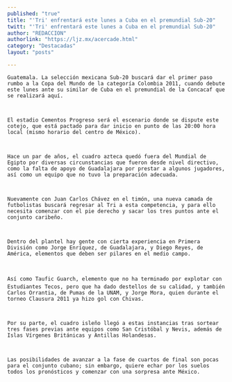 ```yaml
---
published: "true"
title: "'Tri' enfrentará este lunes a Cuba en el premundial Sub-20"
twitt: "'Tri' enfrentará este lunes a Cuba en el premundial Sub-20"
author: "REDACCION"
authorlink: "https://ljz.mx/acercade.html"
category: "Destacadas"
layout: "posts"

---
```



  
    Guatemala. La selección mexicana Sub-20 buscará dar el primer paso rumbo a la Copa del Mundo de la categoría Colombia 2011, cuando debute este lunes ante su similar de Cuba en el premundial de la Concacaf que se realizará aquí.
  
  
  
    El estadio Cementos Progreso será el escenario donde se dispute este cotejo, que está pactado para dar inicio en punto de las 20:00 hora local (mismo horario del centro de México).
  
  
  
    Hace un par de años, el cuadro azteca quedó fuera del Mundial de Egipto por diversas circunstancias que fueron desde nivel directivo, como la falta de apoyo de Guadalajara por prestar a algunos jugadores, así como un equipo que no tuvo la preparación adecuada.
  
  
  
    Nuevamente con Juan Carlos Chávez en el timón, una nueva camada de futbolistas buscará regresar al Tri a esta competencia, y para ello necesita comenzar con el pie derecho y sacar los tres puntos ante el conjunto caribeño.
  
  
  
    Dentro del plantel hay gente con cierta experiencia en Primera División como Jorge Enríquez, de Guadalajara, y Diego Reyes, de América, elementos que deben ser pilares en el medio campo.
  
  
  
    Así como Taufic Guarch, elemento que no ha terminado por explotar con Estudiantes Tecos, pero que ha dado destellos de su calidad, y también Carlos Orrantia, de Pumas de la UNAM, y Jorge Mora, quien durante el torneo Clausura 2011 ya hizo gol con Chivas.
  
  
  
    Por su parte, el cuadro isleño llegó a estas instancias tras sortear tres fases previas ante equipos como San Cristóbal y Nevis, además de Islas Vírgenes Británicas y Antillas Holandesas.
  
  
  
    Las posibilidades de avanzar a la fase de cuartos de final son pocas para el conjunto cubano; sin embargo, quiere echar por los suelos todos los pronósticos y comenzar con una sorpresa ante México.
  

